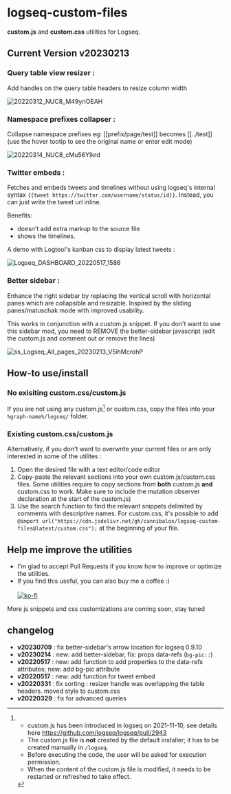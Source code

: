 # logseq-custom-files
**custom.js** and **custom.css** utilities for Logseq.

## Current Version v20230213

### **Query table view resizer** :
Add handles on the query table headers to resize column width

![20220312_NUC8_M49yriOEAH](https://user-images.githubusercontent.com/4605693/158709862-5eb0917f-8b84-4c0b-be9e-bf84eda4e042.gif)


### **Namespace prefixes collapser** : 
Collapse namespace prefixes eg: [[prefix/page/test]] becomes [[../test]] (use the hover tootip to see the original name or enter edit mode)

![20220314_NUC8_cMu56YIkrd](https://user-images.githubusercontent.com/4605693/158709836-762e4274-6604-4df8-9d1f-3d0260c6545c.gif)


### **Twitter embeds** :
Fetches and embeds tweets and timelines without using logseq's internal syntax `{{tweet https://twitter.com/username/status/id}}`. Instead, you can just write the tweet url inline.

Benefits: 
- doesn't add extra markup to the source file 
- shows the timelines.

A demo with Logtool's kanban css to display latest tweets :

![Logseq_DASHBOARD_20220517_1586](https://user-images.githubusercontent.com/4605693/168820686-4af1e0b5-e638-4b00-ac23-0fce80427755.png)

### **Better sidebar** :
Enhance the right sidebar by replacing the vertical scroll with horizontal panes which are collapsible and resizable. Inspired by the sliding panes/matuschak mode with improved usability.

This works in conjunction with a custom.js snippet. If you don't want to use this sidebar mod, you need to REMOVE the better-sidebar javascript (edit the custom.js and comment out or remove the lines)

![ss_Logseq_All_pages_20230213_V5ihMcrohP](https://user-images.githubusercontent.com/4605693/218562643-542a8455-1845-43df-ab90-d89d87cdb5cd.gif)


## How-to use/install

### No exisiting custom.css/custom.js
If you are not using any custom.js[^1] or custom.css, copy the files into your `%graph-name%/logseq/` folder.

### Existing custom.css/custom.js
Alternatively, if you don't want to overwrite your current files or are only interested in some of the utilites : 
  1. Open the desired file with a text editor/code editor
  2. Copy-paste the relevant sections into your own custom.js/custom.css files. Some utilities require to copy sections from **both** custom.js **and** custom.css to work. Make sure to include the mutation observer declaration at the start of the custom.js)
  3. Use the search function to find the relevant snippets delimited by comments with descriptive names. For custom.css, it's possible to add `@import url("https://cdn.jsdelivr.net/gh/cannibalox/logseq-custom-files@latest/custom.css");` at the beginning of your file.

[^1]: - custom.js has been introduced in logseq on 2021-11-10, see details here https://github.com/logseq/logseq/pull/2943
    - The custom.js file is **not** created by the default installer; it has to be created manually in `/logseq`.
    - Before executing the code, the user will be asked for execution permission.
    - When the content of the custom.js file is modified, it needs to be restarted or refreshed to take effect.
    
## Help me improve the utilities

- I'm glad to accept Pull Requests if you know how to improve or optimize the utilities.
- If you find this useful, you can also buy me a coffee :) <br><br>
[![ko-fi](https://ko-fi.com/img/githubbutton_sm.svg)](https://ko-fi.com/O5O1BN89Y)

More js snippets and css customizations are coming soon, stay tuned

## changelog

- **v20230709** : fix better-sidebar's arrow location for logseq 0.9.10
- **v20230214** : new: add better-sidebar, fix: props data-refs (`bg-pic::`)
- **v20220517** : new: add function to add properties to the data-refs attributes; new: add bg-pic attribute
- **v20220517** : new: add function for tweet embed
- **v20220331** : fix sorting : resizer handle was overlapping the table headers. moved style to custom.css
- **v20220329** : fix for advanced queries
